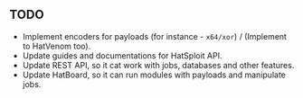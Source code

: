 ## TODO

* Implement encoders for payloads (for instance - `x64/xor`) / (Implement to HatVenom too).
* Update guides and documentations for HatSploit API.
* Update REST API, so it cat work with jobs, databases and other features.
* Update HatBoard, so it can run modules with payloads and manipulate jobs.
